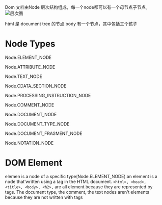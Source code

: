 Dom 文档由Node 层次结构组成，每一个node都可以有一个母节点子节点。
![层次图](https://dmitripavlutin.com/static/75f1711be6313112e996905bd49c9951/ee28a/dom-nodes.webp)

html 是 document tree 的节点
body 有一个节点，其中包括三个孩子

# Node Types
Node.ELEMENT_NODE

Node.ATTRIBUTE_NODE

Node.TEXT_NODE

Node.CDATA_SECTION_NODE

Node.PROCESSING_INSTRUCTION_NODE

Node.COMMENT_NODE

Node.DOCUMENT_NODE

Node.DOCUMENT_TYPE_NODE

Node.DOCUMENT_FRAGMENT_NODE

Node.NOTATION_NODE

# DOM Element

elemen is a node of a specific type(Node.ELEMENT_NODE)
an element is a node that'written using a tag in the HTML document.
`<html>, <head>, <title>, <body>, <h2>,` are all element because they are represented by tags.
The document type, the comment, the text nodes aren't elements because they are not written with tags
